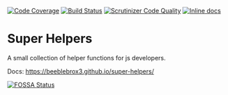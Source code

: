 [![Code Coverage](https://scrutinizer-ci.com/g/beeblebrox3/super-helpers/badges/coverage.png?b=master)](https://scrutinizer-ci.com/g/beeblebrox3/super-helpers/?branch=master)
[![Build Status](https://scrutinizer-ci.com/g/beeblebrox3/super-helpers/badges/build.png?b=master)](https://scrutinizer-ci.com/g/beeblebrox3/super-helpers/build-status/master)
[![Scrutinizer Code Quality](https://scrutinizer-ci.com/g/beeblebrox3/super-helpers/badges/quality-score.png?b=master)](https://scrutinizer-ci.com/g/beeblebrox3/super-helpers/?branch=master)
[![Inline docs](http://inch-ci.org/github/beeblebrox3/super-helpers.svg?branch=master)](http://inch-ci.org/github/beeblebrox3/super-helpers)

# Super Helpers
A small collection of helper functions for js developers.

Docs: https://beeblebrox3.github.io/super-helpers/

[![FOSSA Status](https://app.fossa.io/api/projects/git%2Bgithub.com%2Fbeeblebrox3%2Fsuper-helpers.svg?type=large)](https://app.fossa.io/projects/git%2Bgithub.com%2Fbeeblebrox3%2Fsuper-helpers?ref=badge_large)
